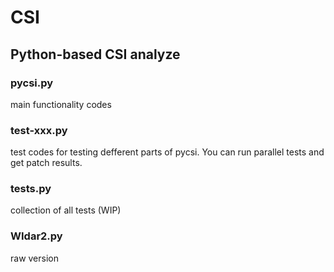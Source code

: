 # CSI

## Python-based CSI analyze

### pycsi.py
main functionality codes

### test-xxx.py
test codes for testing defferent parts of pycsi. You can run parallel tests and get patch results.

### tests.py
collection of all tests (WIP)

### WIdar2.py
raw version
